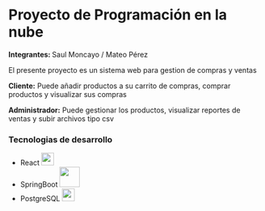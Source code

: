 <h1>Proyecto de Programación en la nube</h1>
<p><b>Integrantes: </b> Saul Moncayo / Mateo Pérez</p>
<p>El presente proyecto es un sistema web para gestion de compras y ventas</p>
<p><b>Cliente:</b> Puede añadir productos a su carrito de compras, comprar productos y visualizar sus compras</p>
<p><b>Administrador:</b> Puede gestionar los productos, visualizar reportes de ventas y subir archivos tipo csv</p>
<h3>Tecnologias de desarrollo</h3>
<ul>
  <li>React  <img src='https://user-images.githubusercontent.com/60261653/169313164-24ce1ad1-e2e9-4a89-bd70-90d391b88584.png' width='25'></li>
  <li>SpringBoot <img src='https://user-images.githubusercontent.com/60261653/169313504-916ff8a9-88ab-4e8e-b731-b7a1ff9b2619.png' width='40'></li>
     <li>PostgreSQL <img src='https://upload.wikimedia.org/wikipedia/commons/thumb/2/29/Postgresql_elephant.svg/1200px-Postgresql_elephant.svg.png' width='25'></li>
 
 </ul>
